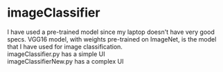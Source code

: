 # imageClassifier
I have used a pre-trained model since my laptop doesn't have very good specs. 
VGG16 model, with weights pre-trained on ImageNet, is the model that I have used for image classification. <br>
imageClassifier.py has a simple UI<br>
imageClassifierNew.py has a complex UI
